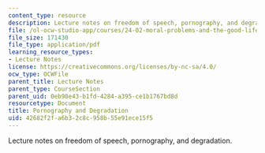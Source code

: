 ```yaml
---
content_type: resource
description: Lecture notes on freedom of speech, pornography, and degradation.
file: /ol-ocw-studio-app/courses/24-02-moral-problems-and-the-good-life-fall-2008/42682f2fa6b32c8c958b55e91ece15f5_lec_21.pdf
file_size: 171430
file_type: application/pdf
learning_resource_types:
- Lecture Notes
license: https://creativecommons.org/licenses/by-nc-sa/4.0/
ocw_type: OCWFile
parent_title: Lecture Notes
parent_type: CourseSection
parent_uid: 0eb98e43-b1fd-4284-a395-ce1b1767bd8d
resourcetype: Document
title: Pornography and Degradation
uid: 42682f2f-a6b3-2c8c-958b-55e91ece15f5
---
```

Lecture notes on freedom of speech, pornography, and degradation.